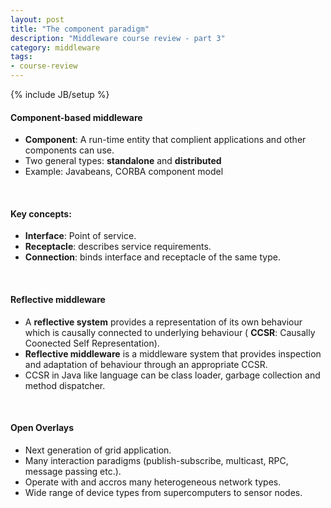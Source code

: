 ```yaml
---
layout: post
title: "The component paradigm"
description: "Middleware course review - part 3"
category: middleware
tags: 
- course-review
---
```

{% include JB/setup %}

#### Component-based middleware

* **Component**: A run-time entity that complient applications and other components can use.
* Two general types: **standalone** and **distributed**
* Example: Javabeans, CORBA component model

<br/>

#### Key concepts:

* **Interface**: Point of service.
* **Receptacle**: describes service requirements.
* **Connection**: binds interface and receptacle of the same type.

<br/>

#### Reflective middleware

* A **reflective system** provides a representation of its own behaviour  which is causally connected to underlying behaviour ( **CCSR**: Causally Coonected Self Representation).
* **Reflective middleware** is a middleware system that provides inspection and adaptation of behaviour through an appropriate CCSR.
* CCSR in Java like language can be class loader, garbage collection and method dispatcher.

<br/>

#### Open Overlays

* Next generation of grid application.
* Many interaction paradigms (publish-subscribe, multicast, RPC, message passing etc.).
* Operate with and accros many heterogeneous network types.
* Wide range of device types from supercomputers to sensor nodes.